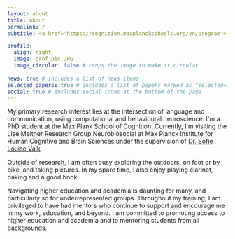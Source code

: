 ```yaml
---
layout: about
title: about
permalink: /
subtitle: <a href="https://cognition.maxplanckschools.org/en/program"> Max Planck School of Cognition</a>.

profile:
  align: right
  image: prof_pic.JPG
  image_circular: false # crops the image to make it circular
  
news: true # includes a list of news items
selected_papers: true # includes a list of papers marked as "selected={true}"
social: true # includes social icons at the bottom of the page
---
```


My primary research interest lies at the intersection of language and communication, using computational and behavioural neuroscience. I'm a PhD student at the Max Plank School of Cognition. Currently, I'm visiting the Lise Meitner Research Group Neurobiosocial at Max Planck Institute for Human Cognitive and Brain Sciences  under the supervision of [Dr. Sofie Louise Valk](https://https://cng-lab.github.io/).

Outside of research, I am often busy exploring the outdoors, on foot or by bike, and taking pictures. In my spare time, I also enjoy playing clarinet, baking and a good book. 

Navigating higher education and academia is daunting for many, and particularly so for underrepresented groups. Throughout my training, I am privileged to have had mentors who continue to support and encourage me in my work, education, and beyond. I am committed to promoting access to higher education and academia and to mentoring students from all backgrounds.
